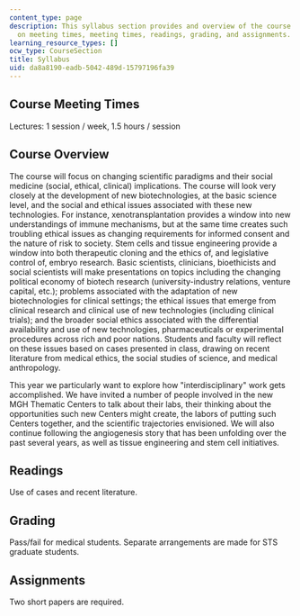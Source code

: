 ```yaml
---
content_type: page
description: This syllabus section provides and overview of the course and information
  on meeting times, meeting times, readings, grading, and assignments.
learning_resource_types: []
ocw_type: CourseSection
title: Syllabus
uid: da8a8190-eadb-5042-489d-15797196fa39
---
```


Course Meeting Times
--------------------

Lectures: 1 session / week, 1.5 hours / session

Course Overview
---------------

The course will focus on changing scientific paradigms and their social medicine (social, ethical, clinical) implications. The course will look very closely at the development of new biotechnologies, at the basic science level, and the social and ethical issues associated with these new technologies. For instance, xenotransplantation provides a window into new understandings of immune mechanisms, but at the same time creates such troubling ethical issues as changing requirements for informed consent and the nature of risk to society. Stem cells and tissue engineering provide a window into both therapeutic cloning and the ethics of, and legislative control of, embryo research. Basic scientists, clinicians, bioethicists and social scientists will make presentations on topics including the changing political economy of biotech research (university-industry relations, venture capital, etc.); problems associated with the adaptation of new biotechnologies for clinical settings; the ethical issues that emerge from clinical research and clinical use of new technologies (including clinical trials); and the broader social ethics associated with the differential availability and use of new technologies, pharmaceuticals or experimental procedures across rich and poor nations. Students and faculty will reflect on these issues based on cases presented in class, drawing on recent literature from medical ethics, the social studies of science, and medical anthropology.

This year we particularly want to explore how "interdisciplinary" work gets accomplished. We have invited a number of people involved in the new MGH Thematic Centers to talk about their labs, their thinking about the opportunities such new Centers might create, the labors of putting such Centers together, and the scientific trajectories envisioned. We will also continue following the angiogenesis story that has been unfolding over the past several years, as well as tissue engineering and stem cell initiatives.

Readings
--------

Use of cases and recent literature.

Grading
-------

Pass/fail for medical students. Separate arrangements are made for STS graduate students.

Assignments
-----------

Two short papers are required.